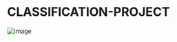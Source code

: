# CLASSIFICATION-PROJECT
![image](https://encrypted-tbn0.gstatic.com/images?q=tbn:ANd9GcQgHw-z2rRUJTFkvxBI_NUHDZzd9pQCD-dqXQ&usqp=CAU)
